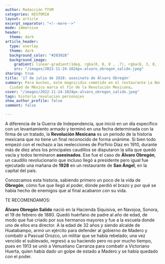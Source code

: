 ```yaml
---
author: Redacción TYSM
categories: HISTORIA
layout: article
excerpt_separator: "<!--more-->"
mode: immersive
header:
  theme: dark
article_header:
  type: overlay
  theme: dark
  background_color: "#203028"
  background_image:
    gradient: linear-gradient(1deg, rgba(0, 0, 0 , .7), rgba(8, 3, 8, .9))
    src: "/images/2022-11-24-1024px-alvaro_obregon_salido.jpeg"
sharing: true
title: '17 de julio de 1928: asesinato de Álvaro Obregón'
summary: Para muchos, este magnicidio cometido en el restaurante La Bombilla de la
  Ciudad de México marca el fin de la Revolución Mexicana…
cover: "/images/2022-11-24-1024px-alvaro_obregon_salido.jpeg"
tags: historia revolucion personajes
show_author_profile: false
comment: false

---
```

A diferencia de la Guerra de Independencia, que inició en un día específico con un levantamiento armado y terminó en una fecha determinada con la firma de un tratado, la **Revolución Mexicana** es un periodo de la historia mexicana que no tiene un final reconocido de forma unánime. Si bien todo empezó con el rechazo a las reelecciones de Porfirio Díaz en 1910, durante más de diez años los principales caudillos se disputaron la silla que quedó vacía y todos terminaron **asesinados**. Ese fue el caso de **Álvaro Obregón**, un caudillo revolucionario que incluso llegó a presidente pero igual fue ejecutado una mañana de **1928** en un restaurante de **San Ángel**, en la capital del país.

Conozcamos esta historia, sabiendo primero un poco de la vida de **Obregón**, cómo fue que llegó al poder, dónde perdió el brazo y por qué se había hecho de enemigos que al final acabaron con su vida.

TE RECOMENDAMOS:

**Álvaro Obregón Salido** nació en la Hacienda Siquisiva, en Navojoa, Sonora, el 19 de febrero de 1880. Quedó huérfano de padre al año de edad, de modo que fue criado por sus hermanos mayores y fue a la escuela donde uno de ellos era director. A la edad de 32 años y siendo alcalde de Huatabampo, armó un ejército para defender al gobierno de Madero y combatir a Pascual Orozco, un militar que se había rebelado; una vez vencido el sublevado, regresó a su haciendo pero no por mucho tiempo, pues en 1913 se unió a Venustiano Carranza para combatir a Victoriano Huerta, quien había dado un golpe de estado a Madero y se había quedado con el poder.